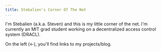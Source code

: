 ```yaml
---
title: Stebalien's Corner Of The Net
...
```


I'm Stebalien (a.k.a. Steven) and this is my little corner of the net. I'm
currently an MIT grad student working on a decentralized access control system
(DRACL).

On the left (<-), you'll find links to my projects/blog.
